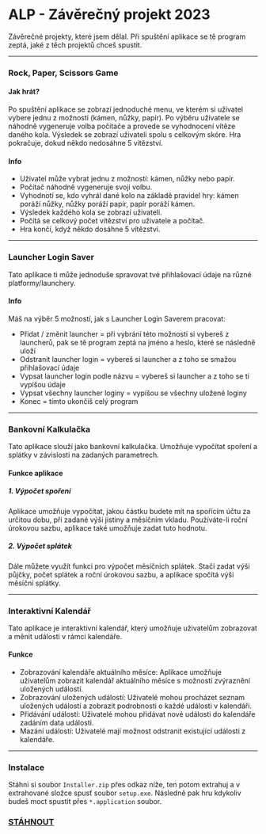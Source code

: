 # **ALP - Závěrečný projekt 2023**

Závěrečné projekty, které jsem dělal. Při spuštění aplikace se tě program zeptá, jaké z těch projektů chceš spustit.



---



### Rock, Paper, Scissors Game

#### Jak hrát?

Po spuštění aplikace se zobrazí jednoduché menu, ve kterém si uživatel vybere jednu z možností (kámen, nůžky, papír). Po výběru uživatele se náhodně vygeneruje volba počítače a provede se vyhodnocení vítěze daného kola. Výsledek se zobrazí uživateli spolu s celkovým skóre. Hra pokračuje, dokud někdo nedosáhne 5 vítězství.

#### Info

- Uživatel může vybrat jednu z možností: kámen, nůžky nebo papír.
- Počítač náhodně vygeneruje svoji volbu.
- Vyhodnotí se, kdo vyhrál dané kolo na základě pravidel hry: kámen poráží nůžky, nůžky poráží papír, papír poráží kámen.
- Výsledek každého kola se zobrazí uživateli.
- Počítá se celkový počet vítězství pro uživatele a počítač.
- Hra končí, když někdo dosáhne 5 vítězství.



---



### Launcher Login Saver

Tato aplikace ti může jednoduše spravovat tvé přihlašovací údaje na různé platformy/launchery.

#### Info

Máš na výběr 5 možností, jak s Launcher Login Saverem pracovat:

- Přidat / změnit launcher = při vybrání této možnosti si vybereš z launcherů, pak se tě program zeptá na jméno a heslo, které se následně uloží
- Odstranit launcher login = vybereš si launcher a z toho se smažou přihlašovací údaje
- Vypsat launcher login podle názvu = vybereš si launcher a z toho se ti vypíšou údaje
- Vypsat všechny launcher loginy = vypíšou se všechny uložené loginy
- Konec = tímto ukončíš celý program



---



### Bankovní Kalkulačka

Tato aplikace slouží jako bankovní kalkulačka. Umožňuje vypočítat spoření a splátky v závislosti na zadaných parametrech.

#### Funkce aplikace

##### 1. Výpočet spoření

Aplikace umožňuje vypočítat, jakou částku budete mít na spořícím účtu za určitou dobu, při zadané výši jistiny a měsíčním vkladu. Používáte-li roční úrokovou sazbu, aplikace také umožňuje zadat tuto hodnotu.

##### 2. Výpočet splátek

Dále můžete využít funkci pro výpočet měsíčních splátek. Stačí zadat výši půjčky, počet splátek a roční úrokovou sazbu, a aplikace spočítá výši měsíční splátky.



---



### Interaktivní Kalendář

Tato aplikace je interaktivní kalendář, který umožňuje uživatelům zobrazovat a měnit události v rámci kalendáře.

#### Funkce

- Zobrazování kalendáře aktuálního měsíce: Aplikace umožňuje uživatelům zobrazit kalendář aktuálního měsíce s možností zvýraznění uložených událostí.
- Zobrazování uložených událostí: Uživatelé mohou procházet seznam uložených událostí a zobrazit podrobnosti o každé události v kalendáři.
- Přidávání událostí: Uživatelé mohou přidávat nové události do kalendáře zadáním data události.
- Mazání událostí: Uživatelé mají možnost odstranit existující události z kalendáře.



---



### Instalace

Stáhni si soubor `Installer.zip` přes odkaz níže, ten potom extrahuj a v extrahované složce spusť soubor `setup.exe`. Následně pak hru kdykoliv budeš moct spustit přes `*.application` soubor.

### [__**STÁHNOUT**__](https://github.com/AldiiX/ALP-zaverecny-projekt-2023/blob/main/Installer.zip?raw=true)
